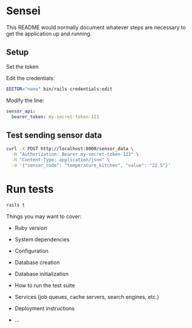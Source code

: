 # Sensei 

This README would normally document whatever steps are necessary to get the
application up and running.


## Setup 

Set the token

Edit the credentials:

```sh
EDITOR="nano" bin/rails credentials:edit
```

Modify the line: 
```yaml
sensor_api:
  bearer_token: my-secret-token-123
```

## Test sending sensor data

```sh
curl -X POST http://localhost:8000/sensor_data \
  -H "Authorization: Bearer my-secret-token-123" \
  -H "Content-Type: application/json" \
  -d '{"sensor_code": "temperature_kitchen", "value": "22.5"}'
```

# Run tests

```bash
rails t
```

Things you may want to cover:

* Ruby version

* System dependencies

* Configuration

* Database creation

* Database initialization

* How to run the test suite

* Services (job queues, cache servers, search engines, etc.)

* Deployment instructions

* ...
